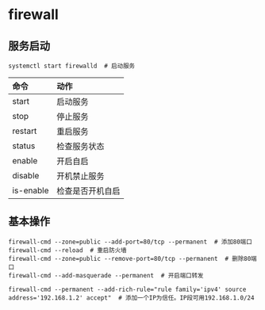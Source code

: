 # firewall

## 服务启动

``` shell
systemctl start firewalld  # 启动服务
```

| 命令 | 动作 |
|:----- | :----- |
| start | 启动服务 |
| stop | 停止服务 |
| restart | 重启服务 |
| status | 检查服务状态 |
| enable | 开启自启 |
| disable | 开机禁止服务 |
| is-enable | 检查是否开机自启 |

## 基本操作

``` shell
firewall-cmd --zone=public --add-port=80/tcp --permanent  # 添加80端口
firewall-cmd --reload  # 重启防火墙
firewall-cmd --zone=public --remove-port=80/tcp --permanent  # 删除80端口
firewall-cmd --add-masquerade --permanent  # 开启端口转发

firewall-cmd --permanent --add-rich-rule="rule family='ipv4' source address='192.168.1.2' accept"  # 添加一个IP为信任。IP段可用192.168.1.0/24
```